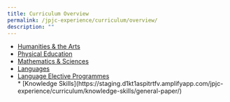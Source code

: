 ```yaml
---
title: Curriculum Overview
permalink: /jpjc-experience/curriculum/overview/
description: ""
---
```

<ul>
	<li><a href="/jpjc-experience/curriculum/humanities-n-the-arts/">Humanities & the Arts</a></li>
	<li><a href="/jpjc-experience/curriculum/physical-education/">Physical Education</a></li>
	<li><a href="/jpjc-experience/curriculum/mathematics-and-science/biology/">Mathematics & Sciences</a></li>
	<li><a href="/jpjc-experience/curriculum/languages/">Languages</a></li>
	<li><a href="/language-elective-programmes/overview/">Language Elective Programmes</a></li>
*   [Knowledge Skills](https://staging.d1kt1aspitrtfv.amplifyapp.com/jpjc-experience/curriculum/knowledge-skills/general-paper/)